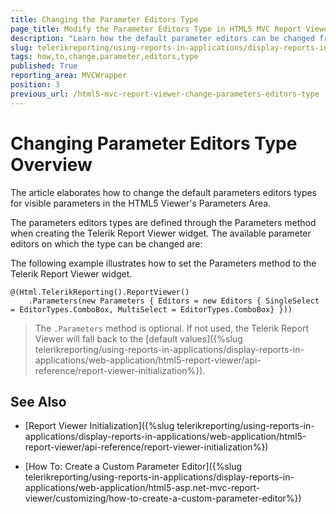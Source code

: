 ```yaml
---
title: Changing the Parameter Editors Type
page_title: Modify the Parameter Editors Type in HTML5 MVC Report Viewer
description: "Learn how the default parameter editors can be changed from the initialization code of the HTML5 MVC Report Viewer in Telerik Reporting."
slug: telerikreporting/using-reports-in-applications/display-reports-in-applications/web-application/html5-asp.net-mvc-report-viewer/customizing/how-to-change-parameter-editors-type
tags: how,to,change,parameter,editors,type
published: True
reporting_area: MVCWrapper
position: 3
previous_url: /html5-mvc-report-viewer-change-parameters-editors-type
---
```


# Changing Parameter Editors Type Overview

The article elaborates how to change the default parameters editors types for visible parameters in the HTML5 Viewer's Parameters Area.

The parameters editors types are defined through the Parameters method when creating the Telerik Report Viewer widget. The available parameter editors on which the type can be changed are:

The following example illustrates how to set the Parameters method to the Telerik Report Viewer widget.
    
````CSHTML
@(Html.TelerikReporting().ReportViewer()
    .Parameters(new Parameters { Editors = new Editors { SingleSelect = EditorTypes.ComboBox, MultiSelect = EditorTypes.ComboBox} }))
````

> The `.Parameters` method is optional. If not used, the Telerik Report Viewer will fall back to the [default values]({%slug telerikreporting/using-reports-in-applications/display-reports-in-applications/web-application/html5-report-viewer/api-reference/report-viewer-initialization%}). 

## See Also

* [Report Viewer Initialization]({%slug telerikreporting/using-reports-in-applications/display-reports-in-applications/web-application/html5-report-viewer/api-reference/report-viewer-initialization%})

* [How To: Create a Custom Parameter Editor]({%slug telerikreporting/using-reports-in-applications/display-reports-in-applications/web-application/html5-asp.net-mvc-report-viewer/customizing/how-to-create-a-custom-parameter-editor%})
